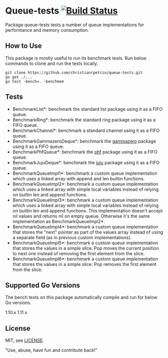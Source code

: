 # Queue-tests [![Build Status](https://travis-ci.com/christianrpetrin/queue-tests.svg?branch=master)](https://travis-ci.com/christianrpetrin/queue-tests) 
Package queue-tests tests a number of queue implementations for performance and memory consumption.

## How to Use
This package is mostly useful to run its benchmark tests. Run below commands to clone and run the tests locally.

```
git clone https://github.com/christianrpetrin/queue-tests.git
go get ./...
go test -bench=. -benchmem
```


## Tests

- BenchmarkList*: benchmark the standard list package using it as a FIFO queue.
- BenchmarkRing*: benchmark the standard ring package using it as a FIFO queue.
- BenchmarkChannel*: benchmark a standard channel using it as a FIFO queue.
- BenchmarkGammazeroDeque*: benchmark the [gammazero](https://github.com/gammazero/deque) package using it as a FIFO queue.
- BenchmarkPhfQueue*: benchmark the [phf](https://github.com/phf/go-queue) package using it as a FIFO queue.
- BenchmarkJujuDeque*: benchmark the [juju](https://github.com/juju/utils/tree/master/deque) package using it as a FIFO queue.
- BenchmarkQueueImpl1*: benchmark a custom queue implementation which uses a linked array with append and len builtin functions.
- BenchmarkQueueImpl2*: benchmark a custom queue implementation which uses a linked array with simple local variables instead of relying on builtin len and append functions.
- BenchmarkQueueImpl3*: benchmark a custom queue implementation which uses a linked array with simple local variables instead of relying on builtin len and append functions. This implementation doesn't accept nil values and returns nil on empty queue. Otherwise it's the same implementation as BenchmarkQueueImpl2*.
- BenchmarkQueueImpl4*: benchmark a custom queue implementation that stores the "next" pointer as part of the values array instead of using a separate field (as in previous custom implementations).
- BenchmarkQueueImpl5*: benchmark a custom queue implementation that stores the values in a simple slice. Pop moves the current position to next one instead of removing the first element from the slice.
- BenchmarkQueueImpl6*: benchmark a custom queue implementation that stores the values in a simple slice. Pop removes the first element from the slice.

## Supported Go Versions
The bench tests on this package automatically compile and run for below Go versions.

1.10.x
1.11.x


## License
MIT, see [LICENSE](LICENSE).

"Use, abuse, have fun and contribute back!"
